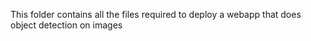 This folder contains all the files required to deploy a webapp that does object detection on images
